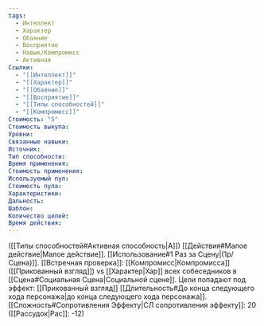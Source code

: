 ```yaml
---
tags:
  - Интеллект
  - Характер
  - Обаяние
  - Восприятие
  - Навык/Компромисс
  - Активная
Ссылки:
  - "[[Интеллект]]"
  - "[[Характер]]"
  - "[[Обаяние]]"
  - "[[Восприятие]]"
  - "[[Типы способностей]]"
  - "[[Компромисс]]"
Стоимость: "5"
Стоимость выкупа:
Уровни:
Связанные навыки:
Источник:
Тип способности:
Время применения:
Стоимость применения:
Используемый пул:
Стоимость пула:
Характеристики:
Дальность:
Шаблон:
Количество целей:
Время действия:
---
```

([[Типы способностей#Активная способность|А]]) [[Действия#Малое действие|Малое действие]]. [[Использование#1 Раз за Сцену|(1р/Сцена)]]. [[Встречная проверка]]: [[Компромисс|Компромисса]] ([[Прикованный взгляд]]) vs [[Характер|Хар]] всех собеседников в [[Сцена#Социальная Сцена|Социальной сцене]]. Цели попадают под эффект: [[Прикованный взгляд]] [[Длительность#До конца следующего хода персонажа|до конца следующего хода персонажа]]. 
[[Сложность#Cопротивления Эффекту|СЛ сопротивления эффекту]]: 20 ([[Рассудок|Рас]]: -12)

